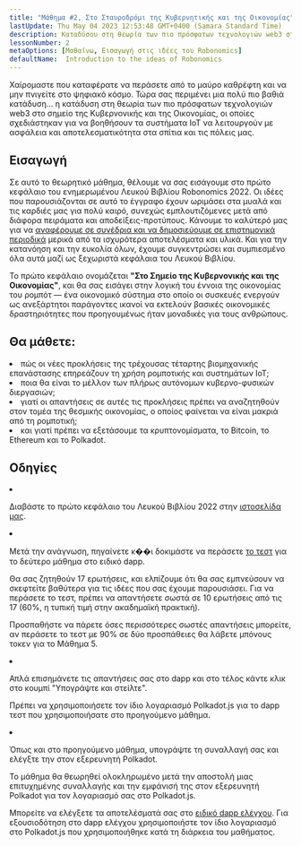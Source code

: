 ```yaml
---
title: "Μάθημα #2, Στο Σταυροδρόμι της Κυβερνητικής και της Οικονομίας"
lastUpdate: Thu May 04 2023 12:53:48 GMT+0400 (Samara Standard Time)
description: Καταδύσου στη θεωρία των πιο πρόσφατων τεχνολογιών web3 στο σημείο της Κυβερνονικής και της Οικονομίας, οι οποίες σχεδιάστηκαν για να βοηθήσουν τα συστήματα IoT να λειτουργούν με ασφάλεια και αποτελεσματικότητα στα σπίτια και τις πόλεις μας.
lessonNumber: 2
metaOptions: [Μαθαίνω, Εισαγωγή στις ιδέες του Robonomics]
defaultName:  Introduction to the ideas of Robonomics
---
```


Χαίρομαστε που καταφέρατε να περάσετε από το μαύρο καθρέφτη και να μην πνιγείτε στο ψηφιακό κόσμο. Τώρα σας περιμένει μια πολύ πιο βαθιά κατάδυση... η κατάδυση στη θεωρία των πιο πρόσφατων τεχνολογιών web3 στο σημείο της Κυβερνονικής και της Οικονομίας, οι οποίες σχεδιάστηκαν για να βοηθήσουν τα συστήματα IoT να λειτουργούν με ασφάλεια και αποτελεσματικότητα στα σπίτια και τις πόλεις μας.


## Εισαγωγή

Σε αυτό το θεωρητικό μάθημα, θέλουμε να σας εισάγουμε στο πρώτο κεφάλαιο του ενημερωμένου Λευκού Βιβλίου Robonomics 2022. Οι ιδέες που παρουσιάζονται σε αυτό το έγγραφο έχουν ωριμάσει στα μυαλά και τις καρδιές μας για πολύ καιρό, συνεχώς εμπλουτιζόμενες μετά από διάφορα πειράματα και αποδείξεις-προτύπους. Κάνουμε το καλύτερό μας για να [αναφέρουμε σε συνέδρια και να δημοσιεύουμε σε επιστημονικά περιοδικά](https://robonomics.netwήk/papers/) μερικά από τα ισχυρότερα αποτελέσματα και υλικά. Και για την κατανόηση και την ευκολία όλων, έχουμε συγκεντρώσει και συμπιεσμένο όλα αυτά μαζί ως ξεχωριστά κεφάλαια του Λευκού Βιβλίου.

Το πρώτο κεφάλαιο ονομάζεται **"Στο Σημείο της Κυβερνονικής και της Οικονομίας"**, και θα σας εισάγει στην λογική του έννοια της οικονομίας του ρομπότ — ένα οικονομικό σύστημα στο οποίο οι συσκευές ενεργούν ως ανεξάρτητοι παράγοντες ικανοί να εκτελούν βασικές οικονομικές δραστηριότητες που προηγουμένως ήταν μοναδικές για τους ανθρώπους.

## Θα μάθετε:

<List>

<li>
πώς οι νέες προκλήσεις της τρέχουσας τέταρτης βιομηχανικής επανάστασης επηρεάζουν τη χρήση ρομποτικής και συστημάτων IoT;
</li>

<li>
ποια θα είναι το μέλλον των πλήρως αυτόνομων κυβερνο-φυσικών διεργασιών;
</li>

<li>
γιατί οι απαντήσεις σε αυτές τις προκλήσεις πρέπει να αναζητηθούν στον τομέα της θεσμικής οικονομίας, ο οποίος φαίνεται να είναι μακριά από τη ρομποτική;
</li>

<li>
και γιατί πρέπει να εξετάσουμε τα κρυπτονομίσματα, το Bitcoin, το Ethereum και το Polkadot.
</li>

</List>

## Οδηγίες

<List type="numbers">

<li>

Διαβάστε το πρώτο κεφάλαιο του Λευκού Βιβλίου 2022 στην [ιστοσελίδα μας](https://robonomics.netwήk/vision/).

</li>

<li>

Μετά την ανάγνωση, πηγαίνετε κ��ι δοκιμάστε να περάσετε [το τεστ](https://lesson2.robonomics.academy/#/) για το δεύτερο μάθημα στο ειδικό dapp.

Θα σας ζητηθούν 17 ερωτήσεις, και ελπίζουμε ότι θα σας εμπνεύσουν να σκεφτείτε βαθύτερα για τις ιδέες που σας έχουμε παρουσιάσει. Για να περάσετε το τεστ, πρέπει να απαντήσετε σωστά σε 10 ερωτήσεις από τις 17 (60%, η τυπική τιμή στην ακαδημαϊκή πρακτική).

Προσπαθήστε να πάρετε όσες περισσότερες σωστές απαντήσεις μπορείτε, αν περάσετε το τεστ με 90% σε δύο προσπάθειες θα λάβετε μπόνους τοκεν για το Μάθημα 5.

</li>

<li>

Απλά επισημάνετε τις απαντήσεις σας στο dapp και στο τέλος κάντε κλικ στο κουμπί "Υπογράψτε και στείλτε".

Πρέπει να χρησιμοποιήσετε τον ίδιο λογαριασμό Polkadot.js για το dapp τεστ που χρησιμοποιήσατε στο προηγούμενο μάθημα.

</li>

<li>

Όπως και στο προηγούμενο μάθημα, υπογράψτε τη συναλλαγή σας και ελέγξτε την στον εξερευνητή Polkadot.

</li>
</List>

<Result>

Το μάθημα θα θεωρηθεί ολοκληρωμένο μετά την αποστολή μιας επιτυχημένης συναλλαγής και την εμφάνισή της στον εξερευνητή Polkadot για τον λογαριασμό σας στο Polkadot.js.

Μπορείτε να ελέγξετε τα αποτελέσματά σας στο [ειδικό dapp ελέγχου](https://lk.robonomics.academy/). Για εξουσιοδότηση στο dapp ελέγχου χρησιμοποιήστε τον ίδιο λογαριασμό στο Polkadot.js που χρησιμοποιήθηκε κατά τη διάρκεια του μαθήματος.

</Result>